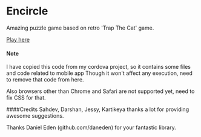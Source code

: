 Encircle
========

Amazing puzzle game based on retro 'Trap The Cat' game.

[Play here](http://mehuleo.github.io/encircle)

#### Note
I have copied this code from my cordova project, so it contains some files and code related to mobile app
Though it won't affect any execution, need to remove that code from here.

Also browsers other than Chrome and Safari are not supported yet, need to fix CSS for that.

####Credits
Sahdev, Darshan, Jessy, Kartikeya thanks a lot for providing awesome suggestions.

Thanks Daniel Eden (github.com/daneden) for your fantastic library.




